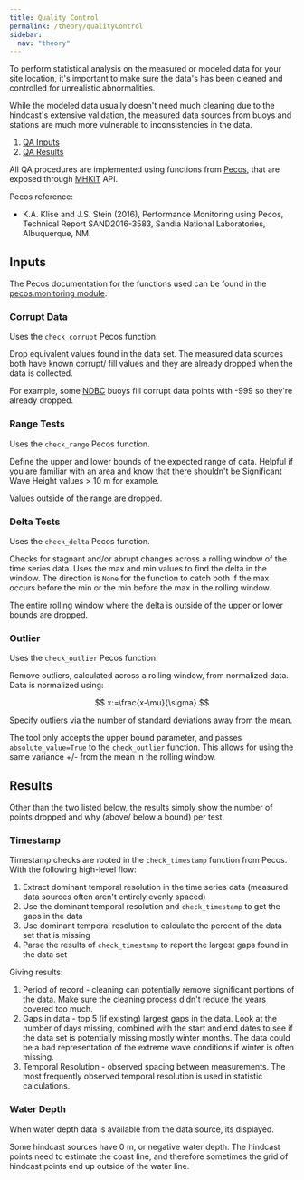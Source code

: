 ```yaml
---
title: Quality Control
permalink: /theory/qualityControl
sidebar:
  nav: "theory"
---
```


To perform statistical analysis on the measured or modeled data for your site location, it's important to make sure the data's has been cleaned and controlled for unrealistic abnormalities.

While the modeled data usually doesn't need much cleaning due to the hindcast's extensive validation, the measured data sources from buoys and stations are much more vulnerable to inconsistencies in the data.

1. [QA Inputs](#inputs)
2. [QA Results](#results)

All QA procedures are implemented using functions from [Pecos](https://pecos.readthedocs.io/en/latest/index.html), that are exposed through [MHKiT](https://mhkit-software.github.io/MHKiT/index.html) API.

Pecos reference:

* K.A. Klise and J.S. Stein (2016), Performance Monitoring using Pecos, Technical Report SAND2016-3583, Sandia National Laboratories, Albuquerque, NM.

## Inputs

The Pecos documentation for the functions used can be found in the [pecos.monitoring module](https://pecos.readthedocs.io/en/latest/apidoc/pecos.monitoring.html).
### Corrupt Data

Uses the `check_corrupt` Pecos function.

Drop equivalent values found in the data set.  The measured data sources both have known corrupt/ fill values and they are already dropped when the data is collected. 

For example, some [NDBC](https://www.ndbc.noaa.gov/) buoys fill corrupt data points with -999 so they're already dropped.

### Range Tests

Uses the `check_range` Pecos function.

Define the upper and lower bounds of the expected range of data.  Helpful if you are familiar with an area and know that there shouldn't be Significant Wave Height values > 10 m for example. 

Values outside of the range are dropped.

### Delta Tests

Uses the `check_delta` Pecos function. 

Checks for stagnant and/or abrupt changes across a rolling window of the time series data. Uses the max and min values to find the delta in the window.  The direction is `None` for the function to catch both if the max occurs before the min or the min before the max in the rolling window.

The entire rolling window where the delta is outside of the upper or lower bounds are dropped.

### Outlier

Uses the `check_outlier` Pecos function.

Remove outliers, calculated across a rolling window, from normalized data.  Data is normalized using:

$$ x:=\frac{x-\mu}{\sigma} $$

Specify outliers via the number of standard deviations away from the mean.  

The tool only accepts the upper bound parameter, and passes `absolute_value=True` to the `check_outlier` function. This allows for using the same variance +/- from the mean in the rolling window.


## Results

Other than the two listed below, the results simply show the number of points dropped and why (above/ below a bound) per test.

### Timestamp

Timestamp checks are rooted in the `check_timestamp` function from Pecos.  With the following high-level flow:

1. Extract dominant temporal resolution in the time series data (measured data sources often aren't entirely evenly spaced)
2. Use the dominant temporal resolution and `check_timestamp` to get the gaps in the data
3. Use dominant temporal resolution to calculate the percent of the data set that is missing
4. Parse the results of `check_timestamp` to report the largest gaps found in the data set

Giving results:

1. Period of record - cleaning can potentially remove significant portions of the data. Make sure the cleaning process didn't reduce the years covered too much.
2. Gaps in data - top 5 (if existing) largest gaps in the data. Look at the number of days missing, combined with the start and end dates to see if the data set is potentially missing mostly winter months. The data could be a bad representation of the extreme wave conditions if winter is often missing.
3. Temporal Resolution - observed spacing between measurements.  The most frequently observed temporal resolution is used in statistic calculations.

### Water Depth

When water depth data is available from the data source, its displayed.

Some hindcast sources have 0 m, or negative water depth.  The hindcast points need to estimate the coast line, and therefore sometimes the grid of hindcast points end up outside of the water line.  

